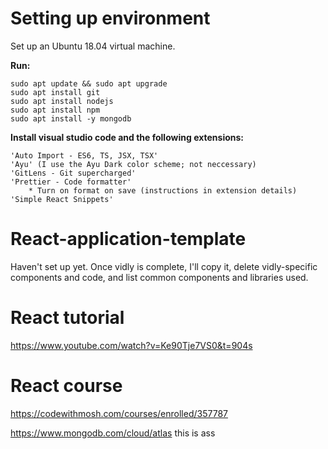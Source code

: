 # Setting up environment
Set up an Ubuntu 18.04 virtual machine.

**Run:**
 ```
sudo apt update && sudo apt upgrade
sudo apt install git
sudo apt install nodejs
sudo apt install npm
sudo apt install -y mongodb
```

**Install visual studio code and the following extensions:**
```
'Auto Import - ES6, TS, JSX, TSX'
'Ayu' (I use the Ayu Dark color scheme; not neccessary)
'GitLens - Git supercharged'
'Prettier - Code formatter'
    * Turn on format on save (instructions in extension details)
'Simple React Snippets'
```
# React-application-template
Haven't set up yet. Once vidly is complete, I'll copy it, delete vidly-specific components and code, and list common components and libraries used.

# React tutorial
https://www.youtube.com/watch?v=Ke90Tje7VS0&t=904s

# React course

https://codewithmosh.com/courses/enrolled/357787

https://www.mongodb.com/cloud/atlas this is ass
